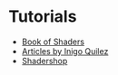 # Tutorials

* [Book of Shaders](https://thebookofshaders.com/)
* [Articles by Inigo Quilez](http://www.iquilezles.org/www/index.htm)
* [Shadershop](http://tobyschachman.com/Shadershop/)

